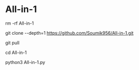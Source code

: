 # All-in-1

rm -rf All-in-1

git clone --depth=1 https://github.com/Soumik956/All-in-1.git 

git pull

cd All-in-1 

python3 All-in-1.py
